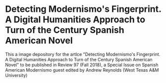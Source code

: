 # Detecting Modernismo's Fingerprint. A Digital Humanities Approach to Turn of the Century Spanish American Novel

This a image depository for the artlce "Detecting Modernismo's Fingerprint. A Digital Humanities Approach to Turn of the Century Spanish American Novel" to be published in Review 97 (Fall 2018), a Special Issue on Spanish American Modernismo guest edited by Andrew Reynolds (West Texas A&M University)

